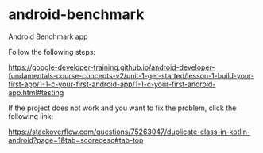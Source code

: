 # android-benchmark
Android Benchmark app

Follow the following steps:

https://google-developer-training.github.io/android-developer-fundamentals-course-concepts-v2/unit-1-get-started/lesson-1-build-your-first-app/1-1-c-your-first-android-app/1-1-c-your-first-android-app.html#testing

If the project does not work and you want to fix the problem, click the following link:

https://stackoverflow.com/questions/75263047/duplicate-class-in-kotlin-android?page=1&tab=scoredesc#tab-top
